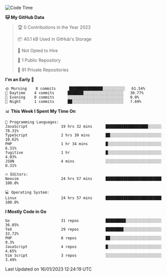 
<!--START_SECTION:waka-->
![Code Time](http://img.shields.io/badge/Code%20Time-3%2C127%20hrs%202%20mins-blue)

**🐱 My GitHub Data** 

> 🏆 0 Contributions in the Year 2023
 > 
> 📦 40.1 kB Used in GitHub's Storage 
 > 
> 🚫 Not Opted to Hire
 > 
> 📜 1 Public Repository 
 > 
> 🔑 91 Private Repositories  
 > 
**I'm an Early 🐤** 

```text
🌞 Morning    8 commits      ███████████████░░░░░░░░░░   61.54% 
🌆 Daytime    4 commits      ███████░░░░░░░░░░░░░░░░░░   30.77% 
🌃 Evening    0 commits      ░░░░░░░░░░░░░░░░░░░░░░░░░   0.0% 
🌙 Night      1 commits      ██░░░░░░░░░░░░░░░░░░░░░░░   7.69%

```


📊 **This Week I Spent My Time On** 

```text
💬 Programming Languages: 
JavaScript               19 hrs 32 mins      ███████████████████░░░░░░   78.31% 
TypeScript               2 hrs 39 mins       ██░░░░░░░░░░░░░░░░░░░░░░░   10.62% 
PHP                      1 hr 34 mins        █░░░░░░░░░░░░░░░░░░░░░░░░   6.31% 
fugitive                 1 hr                █░░░░░░░░░░░░░░░░░░░░░░░░   4.03% 
JSON                     4 mins              ░░░░░░░░░░░░░░░░░░░░░░░░░   0.31%

🔥 Editors: 
Neovim                   24 hrs 57 mins      █████████████████████████   100.0%

💻 Operating System: 
Linux                    24 hrs 57 mins      █████████████████████████   100.0%

```

**I Mostly Code in Go** 

```text
Go                       31 repos            █████████░░░░░░░░░░░░░░░░   36.05% 
TeX                      29 repos            ████████░░░░░░░░░░░░░░░░░   33.72% 
PHP                      8 repos             ██░░░░░░░░░░░░░░░░░░░░░░░   9.3% 
JavaScript               4 repos             █░░░░░░░░░░░░░░░░░░░░░░░░   4.65% 
Vim Script               3 repos             ░░░░░░░░░░░░░░░░░░░░░░░░░   3.49%

```



 Last Updated on 16/01/2023 12:24:19 UTC
<!--END_SECTION:waka-->
